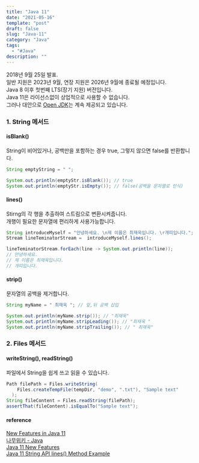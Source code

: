 ```yaml
---
title: "Java 11"
date: "2021-05-16"
template: "post"
draft: false
slug: "Java-11"
category: "Java"
tags:
  - "#Java"
description: ""
---
```


2018년 9월 25일 발표.  
일반 지원은 2023년 9월, 연장 지원은 2026년 9월에 종료될 예정입니다.  
Java 8 이후 첫번째 LTS(장기 지원) 버전입니다.  
Java 11은 라이선스없이 상업적으로 사용할 수 없습니다.  
그러나 대안으로 [Open JDK](https://jdk.java.net/11/)는 계속 제공되고 있습니다.

### 1. String 메서드

#### isBlank()

String이 비어있거나, 공백만을 포함하는 경우 true, 그렇지 않으면 false를 반환합니다.

```Java
String emptyString = " ";

System.out.println(emptyStr.isBlank()); // true
System.out.println(emptyStr.isEmpty()); // false(공백을 문자열로 인식)
```

#### lines()

Stirng의 각 행을 추출하여 스트림으로 변환시켜줍니다.  
개행이 필요한 문자열에 편리하게 사용가능합니다.

```Java
String introduceMyself = "안녕하세요. \n제 이름은 최재욱입니다. \r개띠입니다.";
Stream lineTeminatorStream =  introduceMyself.lines();

lineTeminatorStream.forEach(line -> System.out.println(line));
// 안녕하세요. 
// 제 이름은 최재욱입니다. 
// 개띠입니다.
```

#### strip()

문자열의 공백을 제거합니다.

```Java
String myName = " 최재욱 "; // 앞,뒤 공백 삽입

System.out.println(myName.strip()); // "최재욱"
System.out.println(myName.stripLeading()); // "최재욱 "
System.out.println(myName.stripTrailing()); // " 최재욱"
```

### 2. Files 메서드

#### writeString(), readString()

파일에서 String을 쉽게 쓰고 읽을 수 있습니다.

```Java
Path filePath = Files.writeString(
    Files.createTempFile(tempDir, "demo", ".txt"), "Sample text"
  );
String fileContent = Files.readString(filePath);
assertThat(fileContent).isEqualTo("Sample text");
```

#### reference

[New Features in Java 11](https://www.baeldung.com/java-11-new-features)  
[나무위키 - Java](https://namu.wiki/w/Java)  
[Java 11 New Features](https://umanking.github.io/2019/07/25/java-jdk11-feature/)  
[Java 11 String API lines() Method Example](https://www.javaprogramto.com/2019/05/java-11-string-lines.html)